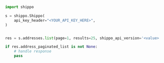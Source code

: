 <!-- Start SDK Example Usage [usage] -->
```python
import shippo

s = shippo.Shippo(
    api_key_header="<YOUR_API_KEY_HERE>",
)


res = s.addresses.list(page=1, results=25, shippo_api_version='<value>')

if res.address_paginated_list is not None:
    # handle response
    pass

```
<!-- End SDK Example Usage [usage] -->